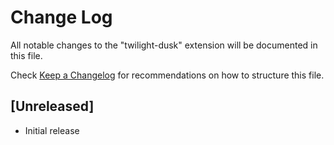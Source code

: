 # Change Log

All notable changes to the "twilight-dusk" extension will be documented in this file.

Check [Keep a Changelog](http://keepachangelog.com/) for recommendations on how to structure this file.

## [Unreleased]

- Initial release
